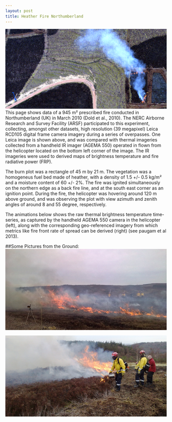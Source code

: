 ```yaml
---
layout: post
title: Heather Fire Northumberland
---
```

![placeholder](/data_online/northumberland/northumberland_overView.png "Northumberland Overview")
This page shows data of a 945 m² prescribed fire conducted in Northumberland (UK) in March 2010 (Dold et al., 2010). The NERC Airborne Research and Survey Facility (ARSF) participated to this experiment, collecting, amongst other datasets, high resolution (39 megapixel) Leica RCD105 digital frame camera imagery during a series of overpasses. One Leica image is shown above, and was compared with thermal imageries collected from a handheld IR imager (AGEMA 550) operated in flown from the helicopter located on the bottom left corner of the image. The IR imageries were used to derived maps of brightness temperature and fire radiative power (FRP).

The burn plot was a rectangle of  45 m by 21 m. The vegetation was a homogeneus fuel bed made of heather, with a density of 1.5 +/- 0.5 kg/m² and a moisture content of 60 +/- 2%. The fire was ignited simultaneously on the northern edge as a back fire line, and at the south east corner as an ignition point. During the  fire, the helicopter was hovering around 120 m above ground, and was observing the plot with view azimuth and zenith angles of around 8 and 55 degree, respectively.

The animations below shows the raw thermal brightness temperature time-series, as captured by the handheld AGEMA 550 camera in the helicopter (left), along with the corresponding geo-referenced imagery from which metrics like fire front rate of spread can be derived (right) (see paugam et al 2013).

##Some Pictures from the Ground:
![placeholder](/data_online/northumberland/flame-front-propagation_800x400.png "Northumberland fire: flame front")

![placeholder](/data_online/northumberland/ignition-with-drip-torche800x400.png "Northumberland fire: Drip Torche Ignition")
